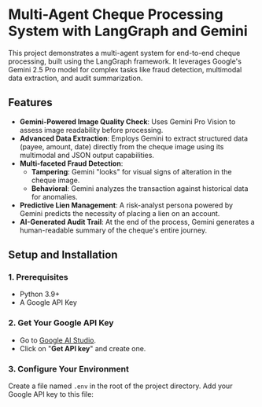 # Multi-Agent Cheque Processing System with LangGraph and Gemini

This project demonstrates a multi-agent system for end-to-end cheque processing, built using the LangGraph framework. It leverages Google's Gemini 2.5 Pro model for complex tasks like fraud detection, multimodal data extraction, and audit summarization.

## Features

- **Gemini-Powered Image Quality Check**: Uses Gemini Pro Vision to assess image readability before processing.
- **Advanced Data Extraction**: Employs Gemini to extract structured data (payee, amount, date) directly from the cheque image using its multimodal and JSON output capabilities.
- **Multi-faceted Fraud Detection**:
  - **Tampering**: Gemini "looks" for visual signs of alteration in the cheque image.
  - **Behavioral**: Gemini analyzes the transaction against historical data for anomalies.
- **Predictive Lien Management**: A risk-analyst persona powered by Gemini predicts the necessity of placing a lien on an account.
- **AI-Generated Audit Trail**: At the end of the process, Gemini generates a human-readable summary of the cheque's entire journey.

## Setup and Installation

### 1. Prerequisites
- Python 3.9+
- A Google API Key

### 2. Get Your Google API Key
- Go to [Google AI Studio](https://aistudio.google.com/).
- Click on "**Get API key**" and create one.

### 3. Configure Your Environment
Create a file named `.env` in the root of the project directory. Add your Google API key to this file: